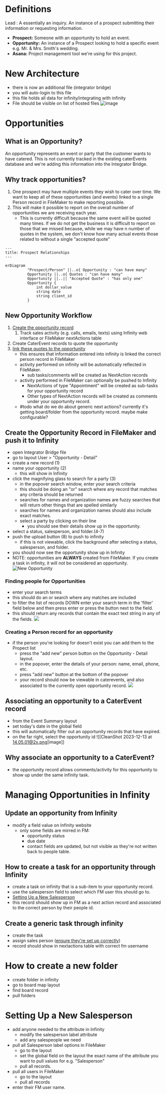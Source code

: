 # Definitions
Lead
: A essentially an inquiry. An instance of a prospect submitting their information or requesting information.
- __Prospect:__ Someone with an opportunity to hold an event.
- __Opportunity:__ An instance of a Prospect looking to hold a specific event e.g. Mr. & Mrs. Smith's wedding.
- __Asana:__ Project management tool we're using for this project. 

# New Architecture
- there is now an additional file (integrator bridge)
- you will auto-login to this file
- this file holds all data for infinity/integrating with infinity
- File should be visible on list of hosted files
![image](images/CleanShot%202023-12-14%20at%2012.55.33@2x.png)


# Opportunities

## What is an Opportunity?
An opportunity represents an event or party that the customer wants to have catered. 
This is not currently tracked in the existing caterEvents database and we're adding this information into the Integrator Bridge.

## Why track opportunities?
1. One prospect may have multiple events they wish to cater over time. We want to keep all of these opportunities (and events) linked to a single Person record in FileMaker to make reporting possible.
2. This will make it possible to report on the overall number of opportunities we are receiving each year. 
	- This is currently difficult because the same event will be quoted many times. If we do not get the business it is difficult to report on those that we missed because, while we may have n number of quotes in the system, we don't know how many actual events those related to without a single "accepted quote"

```mermaid
---
title: Prospect Relationships
---

erDiagram
          "Prospect/Person" ||..o{ Opportunity : "can have many"
          Opportunity ||..o{ Quotes : "can have many"
          Opportunity ||..|| "Accepted Quote" : "has only one"
          Opportunity {
	          int dollar_value
	          string date
	          string client_id
          }
```

## New Opportunity Workflow
1. [Create the opportunity record](#create-the-opportunity-record-in-filemaker-and-push-it-to-infinity)
	1. Track sales activity (e.g. calls, emails, texts) using Infinity web interface or FileMaker nextActions table
2. Create CaterEvent records to quote the opportunity
3. [link these quotes to the opportunity](associating-an-opportunity-to-a-caterevent-record)
	- this ensures that information entered into infinity is linked the correct person record in FileMaker
	- activity performed on infinity will be automatically reflected in FileMaker.
		- sub tasks/comments will be created as NextAction records
	- activity performed in FileMaker can optionally be pushed to Infinity
		- NextActions of type "Appointment" will be created as sub-tasks for your opportunity record
		- Other types of NextAction records will be created as comments under your opportunity record.
	- #todo what do we do about generic next actions? currently it's getting board/folder from the opportunity record. maybe make configurable?

## Create the Opportunity Record in FileMaker and push it to Infinity
- open Integrator Bridge file
- go to layout User > "Opportunity - Detail"
- create a new record (1)
- name your opportunity (2) 
	- this will show in Infinity
- click the magnifying glass to search for a party (3)
	- in the popover search window, enter your search criteria
	- this should be doing an "or" search where any record that matches any criteria should be returned
	- searches for names and organization names are fuzzy searches that will return other things that are spelled similarly
	- searches for names and organization names should also include exact matches.
	- select a party by clicking on their line
		- you should see their details show up in the opportunity.
- select a status, salesperson, and folder.(4-7)
- push the upload button (8) to push to infinity
	- if this is not viewable, click the background after selecting a status, salesperson, and folder.
- you should now see the opportunity show up in Infinity
- NOTE: opportunities are **ALWAYS** created from FileMaker. If you create a task in infinity, it will not be considered an opportunity.
 ![New Opportunity](images/CleanShot%202023-12-14%20at%2012.38.55@2x.png)

### Finding people for Opportunities
- enter your search terms
- this should do an or search where any matches are included
- to filter the list of records DOWN enter your search term in the 'filter' field below and then press enter or press the button next to the field. 
- this should return any records that contain the exact text string in any of the fields.
![](images/CleanShot%202023-12-14%20at%2012.27.30@2x.png)

### Creating a Person record for an opportunity
- if the person you're looking for doesn't exist you can add them to the Propect list 
	- press the "add new" person button on the Opportunity - Detail layout.
	- in the popover, enter the details of your person: name, email, phone, etc. 
	- press "add new" button at the bottom of the popover
	- your record should now be viewable in caterevents, and also associated to the currently open opportunity record.
	![](images/CleanShot%202023-12-14%20at%2012.22.22@2x.png)
## Associating an opportunity to a CaterEvent record
- from the Event Summary layout
- set today's date in the global field
- this will automatically filter out an opportunity records that have expired.
- on the far right, select the opportunity id ![[CleanShot 2023-12-13 at 14.05.01@2x.png|image]] 

## Why associate an opportunity to a CaterEvent?
- the opportunity record allows comments/activity for this opportunity to show up under the same infinity task. 


# Managing Opportunities in Infinity
## Update an opportunity from Infinity
- modify a field value on Infinity website
	- only some fields are mirred in FM:
		- opportunity status
		- due date
		- contact fields are updated, but not visible as they're not written back to people table.

## How to create a task for an opportunity through Infinity
- create a task on infinity that is a sub-item to your opportunity record.
- use the salesperson field to select which FM user this should go to.
- [Setting Up a New Salesperson](#Setting%20Up%20a%20New%20Salesperson) 
- this record should show up in FM as a next action record and associated to the correct person by their people id.

## Create a generic task through infinity
- create the task
- assign sales person ([ensure they're set up correctly](#how-to-associate-a-salesperson-to-an-infinity-id))
- record should show in nextactions table with correct fm username

# How to create a new folder
- create folder in infinity
- go to board map layout
- find board record
- pull folders

# Setting Up a New Salesperson
- add anyone needed to the attribute in Infinity
	- modify the salesperson label attribute
	- add any salespeople we need
- pull all Salesperson label options in FileMaker
	- go to the layout
	- set the global field on the layout the exact name of the attribute you want to pull values for e.g. "Salesperson"
	- pull all records.
- pull all users in FileMaker
	- go to the layout
	- pull all records
- enter their FM user name.

